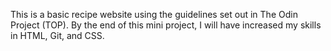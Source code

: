 This is a basic recipe website using the guidelines set out in The Odin Project (TOP). By the end of this mini project, I will have increased my skills in HTML, Git, and CSS.
